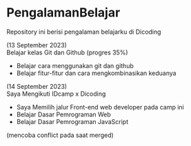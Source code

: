 # PengalamanBelajar
Repository ini berisi pengalaman belajarku di Dicoding

(13 September 2023)   
Belajar kelas Git dan Github (progres 35%)
  * Belajar cara menggunakan git dan github
  * Belajar fitur-fitur dan cara mengkombinasikan keduanya

(14 September 2023)   
Saya Mengikuti IDcamp x Dicoding
  * Saya Memilih jalur Front-end web developer pada camp ini
  * Belajar Dasar Pemrograman Web
  * Belajar Dasar Pemrograman JavaScript 

(mencoba conflict pada saat merged)

